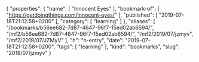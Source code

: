 {
  "properties": {
    "name": [
      "Innocent Eyes"
    ],
    "bookmark-of": [
      "https://getdoingthings.com/innocent-eyes/"
    ],
    "published": [
      "2019-07-18T21:12:58+0200"
    ],
    "category": [
      "learning"
    ]
  },
  "aliases": [
    "/bookmarks/b56ee682-7d87-4647-96f7-15ed02ab6594/",
    "/mf2/b56ee682-7d87-4647-96f7-15ed02ab6594/",
    "/mf2/2019/07/jzmyv",
    "/mf2/2019/07/JZMyV"
  ],
  "h": "h-entry",
  "date": "2019-07-18T21:12:58+0200",
  "tags": [
    "learning"
  ],
  "kind": "bookmarks",
  "slug": "2019/07/jzmyv"
}
